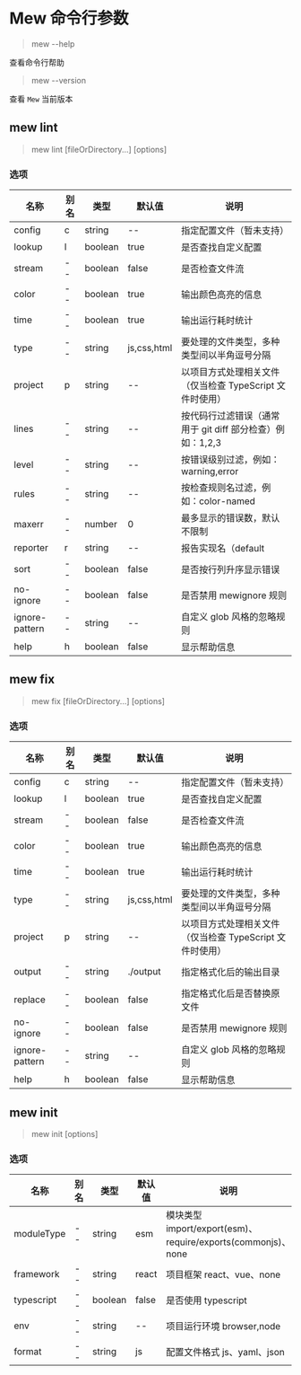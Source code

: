 Mew 命令行参数
==========

> mew --help

查看命令行帮助

> mew --version

查看 `Mew` 当前版本

## mew lint

> mew lint [fileOrDirectory...] [options]

### 选项

| 名称 | 别名 | 类型 | 默认值 | 说明 |
| ---- | ---- | ---- | ---- | ---- |
| config | c | string | -- | 指定配置文件（暂未支持）|
| lookup | l | boolean | true | 是否查找自定义配置 |
| stream | -- | boolean | false | 是否检查文件流 |
| color | -- | boolean | true | 输出颜色高亮的信息 |
| time | -- | boolean | true | 输出运行耗时统计 |
| type | -- | string | js,css,html | 要处理的文件类型，多种类型间以半角逗号分隔 |
| project | p | string | -- | 以项目方式处理相关文件（仅当检查 TypeScript 文件时使用） |
| lines | -- | string | -- | 按代码行过滤错误（通常用于 git diff 部分检查）例如：1,2,3 |
| level | -- | string | -- | 按错误级别过滤，例如：warning,error |
| rules | -- | string | -- | 按检查规则名过滤，例如：color-named |
| maxerr | -- | number | 0 | 最多显示的错误数，默认不限制 |
| reporter | r | string | -- | 报告实现名（default|sonar） |
| sort | -- | boolean | false | 是否按行列升序显示错误 |
| no-ignore | -- | boolean | false | 是否禁用 mewignore 规则 |
| ignore-pattern | -- | string | -- | 自定义 glob 风格的忽略规则 |
| help | h | boolean | false | 显示帮助信息 |

## mew fix

> mew fix [fileOrDirectory...] [options]

### 选项

| 名称 | 别名 | 类型 | 默认值 | 说明 |
| ---- | ---- | ---- | ---- | ---- |
| config | c | string | -- | 指定配置文件（暂未支持）|
| lookup | l | boolean | true | 是否查找自定义配置 |
| stream | -- | boolean | false | 是否检查文件流 |
| color | -- | boolean | true | 输出颜色高亮的信息 |
| time | -- | boolean | true | 输出运行耗时统计 |
| type | -- | string | js,css,html | 要处理的文件类型，多种类型间以半角逗号分隔 |
| project | p | string | -- | 以项目方式处理相关文件（仅当检查 TypeScript 文件时使用） |
| output | -- | string | ./output | 指定格式化后的输出目录 |
| replace | -- | boolean | false | 指定格式化后是否替换原文件 |
| no-ignore | -- | boolean | false | 是否禁用 mewignore 规则 |
| ignore-pattern | -- | string | -- | 自定义 glob 风格的忽略规则 |
| help | h | boolean | false | 显示帮助信息 |

## mew init

> mew init [options]

### 选项

| 名称 | 别名 | 类型 | 默认值 | 说明 |
| ---- | ---- | ---- | ---- | ---- |
| moduleType | -- | string | esm | 模块类型 import/export(esm)、require/exports(commonjs)、none |
| framework | -- | string | react | 项目框架 react、vue、none |
| typescript | -- | boolean | false | 是否使用 typescript  |
| env | -- | string | -- | 项目运行环境 browser,node |
| format | -- | string | js | 配置文件格式 js、yaml、json  |